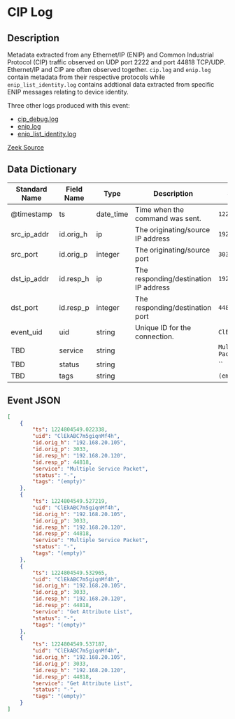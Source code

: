 # CIP Log

## Description

Metadata extracted from any Ethernet/IP (ENIP) and Common Industrial Protocol (CIP) traffic observed on UDP port 2222 and port 44818 TCP/UDP. Ethernet/IP and CIP are often observed together. `cip.log` and `enip.log` contain metadata from their respective protocols while `enip_list_identity.log` contains addtional data extracted from specific ENIP messages relating to device identity.

Three other logs produced with this event:
- [cip_debug.log](./cip_debug.md)
- [enip.log](./enip.md)
- [enip_list_identity.log](./enip_list_identity.md)

[Zeek Source](https://github.com/amzn/zeek-plugin-enip)

## Data Dictionary

| Standard Name                   | Field Name                      | Type                            | Description                           | Sample Value                    |
| ------------------------------- | ------------------------------- | ------------------------------- | -------------------------------       | ------------------------------- |
| @timestamp                      | ts                              | date_time                       | Time when the command was sent.       | `1224804549.022338`             |
| src_ip_addr                     | id.orig_h                       | ip                              | The originating/source IP address     | `192.168.20.105`                |
| src_port                        | id.orig_p                       | integer                         | The originating/source port           | `3033`                          |
| dst_ip_addr                     | id.resp_h                       | ip                              | The responding/destination IP address | `192.168.20.120`                |
| dst_port                        | id.resp_p                       | integer                         | The responding/destination port       | `44818`                         |
| event_uid                       | uid                             | string                          | Unique ID for the connection.         | `ClEkABC7m5giqnMf4h`            |
| TBD                             | service                         | string                          |                                       | `Multiple Service Packet`       |
| TBD                             | status                          | string                          |                                       | ``                              |
| TBD                             | tags                            | string                          |                                       | `(empty)`                       |

## Event JSON

```json
[
	{
		"ts": 1224804549.022338,
		"uid": "ClEkABC7m5giqnMf4h",
		"id.orig_h": "192.168.20.105",
		"id.orig_p": 3033,
		"id.resp_h": "192.168.20.120",
		"id.resp_p": 44818,
		"service": "Multiple Service Packet",
		"status": "-",
		"tags": "(empty)"
	},
	{
		"ts": 1224804549.527219,
		"uid": "ClEkABC7m5giqnMf4h",
		"id.orig_h": "192.168.20.105",
		"id.orig_p": 3033,
		"id.resp_h": "192.168.20.120",
		"id.resp_p": 44818,
		"service": "Multiple Service Packet",
		"status": "-",
		"tags": "(empty)"
	},
	{
		"ts": 1224804549.532965,
		"uid": "ClEkABC7m5giqnMf4h",
		"id.orig_h": "192.168.20.105",
		"id.orig_p": 3033,
		"id.resp_h": "192.168.20.120",
		"id.resp_p": 44818,
		"service": "Get Attribute List",
		"status": "-",
		"tags": "(empty)"
	},
	{
		"ts": 1224804549.537187,
		"uid": "ClEkABC7m5giqnMf4h",
		"id.orig_h": "192.168.20.105",
		"id.orig_p": 3033,
		"id.resp_h": "192.168.20.120",
		"id.resp_p": 44818,
		"service": "Get Attribute List",
		"status": "-",
		"tags": "(empty)"
	}
]
```